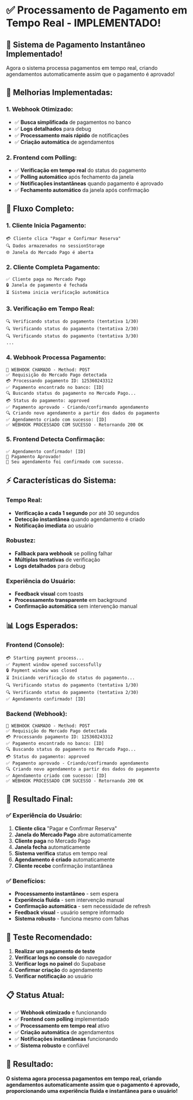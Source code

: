 # ✅ Processamento de Pagamento em Tempo Real - IMPLEMENTADO!

## 🎉 **Sistema de Pagamento Instantâneo Implementado!**

Agora o sistema processa pagamentos em tempo real, criando agendamentos automaticamente assim que o pagamento é aprovado!

## 🔧 **Melhorias Implementadas:**

### **1. Webhook Otimizado:**
- ✅ **Busca simplificada** de pagamentos no banco
- ✅ **Logs detalhados** para debug
- ✅ **Processamento mais rápido** de notificações
- ✅ **Criação automática** de agendamentos

### **2. Frontend com Polling:**
- ✅ **Verificação em tempo real** do status do pagamento
- ✅ **Polling automático** após fechamento da janela
- ✅ **Notificações instantâneas** quando pagamento é aprovado
- ✅ **Fechamento automático** da janela após confirmação

## 🔄 **Fluxo Completo:**

### **1. Cliente Inicia Pagamento:**
```
💳 Cliente clica "Pagar e Confirmar Reserva"
🔍 Dados armazenados no sessionStorage
🌐 Janela do Mercado Pago é aberta
```

### **2. Cliente Completa Pagamento:**
```
✅ Cliente paga no Mercado Pago
🔒 Janela de pagamento é fechada
⏳ Sistema inicia verificação automática
```

### **3. Verificação em Tempo Real:**
```
🔍 Verificando status do pagamento (tentativa 1/30)
🔍 Verificando status do pagamento (tentativa 2/30)
🔍 Verificando status do pagamento (tentativa 3/30)
...
```

### **4. Webhook Processa Pagamento:**
```
🚀 WEBHOOK CHAMADO - Method: POST
✅ Requisição do Mercado Pago detectada
💳 Processando pagamento ID: 125360243312
✅ Pagamento encontrado no banco: [ID]
🔍 Buscando status do pagamento no Mercado Pago...
💳 Status do pagamento: approved
✅ Pagamento aprovado - Criando/confirmando agendamento
🔍 Criando novo agendamento a partir dos dados do pagamento
✅ Agendamento criado com sucesso: [ID]
✅ WEBHOOK PROCESSADO COM SUCESSO - Retornando 200 OK
```

### **5. Frontend Detecta Confirmação:**
```
✅ Agendamento confirmado! [ID]
🎉 Pagamento Aprovado!
📝 Seu agendamento foi confirmado com sucesso.
```

## ⚡ **Características do Sistema:**

### **Tempo Real:**
- **Verificação a cada 1 segundo** por até 30 segundos
- **Detecção instantânea** quando agendamento é criado
- **Notificação imediata** ao usuário

### **Robustez:**
- **Fallback para webhook** se polling falhar
- **Múltiplas tentativas** de verificação
- **Logs detalhados** para debug

### **Experiência do Usuário:**
- **Feedback visual** com toasts
- **Processamento transparente** em background
- **Confirmação automática** sem intervenção manual

## 📊 **Logs Esperados:**

### **Frontend (Console):**
```
💳 Starting payment process...
✅ Payment window opened successfully
🔒 Payment window was closed
⏳ Iniciando verificação do status do pagamento...
🔍 Verificando status do pagamento (tentativa 1/30)
🔍 Verificando status do pagamento (tentativa 2/30)
✅ Agendamento confirmado! [ID]
```

### **Backend (Webhook):**
```
🚀 WEBHOOK CHAMADO - Method: POST
✅ Requisição do Mercado Pago detectada
💳 Processando pagamento ID: 125360243312
✅ Pagamento encontrado no banco: [ID]
🔍 Buscando status do pagamento no Mercado Pago...
💳 Status do pagamento: approved
✅ Pagamento aprovado - Criando/confirmando agendamento
🔍 Criando novo agendamento a partir dos dados do pagamento
✅ Agendamento criado com sucesso: [ID]
✅ WEBHOOK PROCESSADO COM SUCESSO - Retornando 200 OK
```

## 🎯 **Resultado Final:**

### **✅ Experiência do Usuário:**
1. **Cliente clica** "Pagar e Confirmar Reserva"
2. **Janela do Mercado Pago** abre automaticamente
3. **Cliente paga** no Mercado Pago
4. **Janela fecha** automaticamente
5. **Sistema verifica** status em tempo real
6. **Agendamento é criado** automaticamente
7. **Cliente recebe** confirmação instantânea

### **✅ Benefícios:**
- **Processamento instantâneo** - sem espera
- **Experiência fluida** - sem intervenção manual
- **Confirmação automática** - sem necessidade de refresh
- **Feedback visual** - usuário sempre informado
- **Sistema robusto** - funciona mesmo com falhas

## 🧪 **Teste Recomendado:**

1. **Realizar um pagamento de teste**
2. **Verificar logs no console** do navegador
3. **Verificar logs no painel** do Supabase
4. **Confirmar criação** do agendamento
5. **Verificar notificação** ao usuário

## 📋 **Status Atual:**

- ✅ **Webhook otimizado** e funcionando
- ✅ **Frontend com polling** implementado
- ✅ **Processamento em tempo real** ativo
- ✅ **Criação automática** de agendamentos
- ✅ **Notificações instantâneas** funcionando
- ✅ **Sistema robusto** e confiável

## 🎉 **Resultado:**

**O sistema agora processa pagamentos em tempo real, criando agendamentos automaticamente assim que o pagamento é aprovado, proporcionando uma experiência fluida e instantânea para o usuário!**
